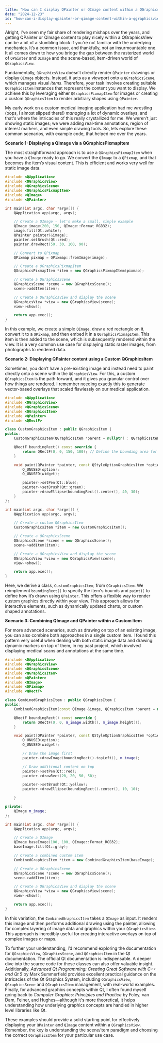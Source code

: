 ```yaml
---
title: "How can I display QPainter or QImage content within a QGraphicsView?"
date: "2024-12-23"
id: "how-can-i-display-qpainter-or-qimage-content-within-a-qgraphicsview"
---
```


Alright,  I've seen my fair share of rendering mishaps over the years, and getting QPainter or QImage content to play nicely within a QGraphicsView can be a bit of a stumbling block if you're not familiar with the underlying mechanics. It’s a common issue, and thankfully, not an insurmountable one. It all comes down to how you bridge the gap between the rasterized world of `QPainter` and `QImage` and the scene-based, item-driven world of `QGraphicsView`.

Fundamentally, `QGraphicsView` doesn’t directly render `QPainter` drawings or display `QImage` objects. Instead, it acts as a viewport onto a `QGraphicsScene`, which manages visual *items*. Therefore, your task involves creating suitable `QGraphicsItem` instances that represent the content you want to display. We achieve this by leveraging either `QGraphicsPixmapItem` for images or creating a custom `QGraphicsItem` to render arbitrary shapes using `QPainter`.

My early work on a custom medical imaging application had me wrestling (oops, I almost slipped there!) *managing* a lot of dynamic overlays, and that's where the intricacies of this really crystallized for me. We weren't just showing static images; we were adding real-time annotations, region of interest markers, and even simple drawing tools. So, lets explore these common scenarios, with example code, that helped me over the years.

**Scenario 1: Displaying a QImage via a QGraphicsPixmapItem**

The most straightforward approach is to use a `QGraphicsPixmapItem` when you have a `QImage` ready to go. We convert the `QImage` to a `QPixmap`, and that becomes the item’s visual content. This is efficient and works very well for static image data.

```cpp
#include <QApplication>
#include <QGraphicsView>
#include <QGraphicsScene>
#include <QGraphicsPixmapItem>
#include <QImage>
#include <QPainter>

int main(int argc, char *argv[]) {
    QApplication app(argc, argv);

    // Create a QImage - let's make a small, simple example
    QImage image(200, 150, QImage::Format_RGB32);
    image.fill(Qt::white);
    QPainter painter(&image);
    painter.setBrush(Qt::red);
    painter.drawRect(50, 30, 100, 90);

    // Convert to QPixmap
    QPixmap pixmap = QPixmap::fromImage(image);

    // Create a QGraphicsPixmapItem
    QGraphicsPixmapItem *item = new QGraphicsPixmapItem(pixmap);

    // Create a QGraphicsScene
    QGraphicsScene *scene = new QGraphicsScene();
    scene->addItem(item);

    // Create a QGraphicsView and display the scene
    QGraphicsView *view = new QGraphicsView(scene);
    view->show();

    return app.exec();
}
```

In this example, we create a simple `QImage`, draw a red rectangle on it, convert it to a `QPixmap`, and then embed it in a `QGraphicsPixmapItem`. This item is then added to the scene, which is subsequently rendered within the view. It is a very common use case for displaying static raster images, from photographs to rendered data.

**Scenario 2: Displaying QPainter content using a Custom QGraphicsItem**

Sometimes, you don’t have a pre-existing image and instead need to paint directly onto a scene within the `QGraphicsView`. For this, a custom `QGraphicsItem` is the path forward, and it gives you granular control over how things are rendered. I remember needing exactly this to generate vector-based overlays that scaled flawlessly on our medical application.

```cpp
#include <QApplication>
#include <QGraphicsView>
#include <QGraphicsScene>
#include <QGraphicsItem>
#include <QPainter>
#include <QRectF>

class CustomGraphicsItem : public QGraphicsItem {
public:
    CustomGraphicsItem(QGraphicsItem *parent = nullptr) : QGraphicsItem(parent) {}

    QRectF boundingRect() const override {
        return QRectF(0, 0, 150, 100); // Define the bounding area for drawing
    }

    void paint(QPainter *painter, const QStyleOptionGraphicsItem *option, QWidget *widget) override {
        Q_UNUSED(option);
        Q_UNUSED(widget);

        painter->setPen(Qt::blue);
        painter->setBrush(Qt::green);
        painter->drawEllipse(boundingRect().center(), 40, 30);
    }
};

int main(int argc, char *argv[]) {
    QApplication app(argc, argv);

    // Create a custom QGraphicsItem
    CustomGraphicsItem *item = new CustomGraphicsItem();

    // Create a QGraphicsScene
    QGraphicsScene *scene = new QGraphicsScene();
    scene->addItem(item);

    // Create a QGraphicsView and display the scene
    QGraphicsView *view = new QGraphicsView(scene);
    view->show();

    return app.exec();
}
```

Here, we derive a class, `CustomGraphicsItem`, from `QGraphicsItem`. We reimplement `boundingRect()` to specify the item's bounds and `paint()` to define how it’s drawn using `QPainter`. This offers a flexible way to render custom graphics directly within your view. This approach allows for interactive elements, such as dynamically updated charts, or custom shaped annotations.

**Scenario 3: Combining QImage and QPainter within a Custom Item**

For more advanced scenarios, such as drawing on top of an existing image, you can also combine both approaches in a single custom item. I found this pattern very useful when dealing with both static image data and drawing dynamic markers on top of them, in my past project, which involved displaying medical scans and annotations at the same time.

```cpp
#include <QApplication>
#include <QGraphicsView>
#include <QGraphicsScene>
#include <QGraphicsItem>
#include <QPainter>
#include <QImage>
#include <QPixmap>
#include <QRectF>

class CombinedGraphicsItem : public QGraphicsItem {
public:
    CombinedGraphicsItem(const QImage &image, QGraphicsItem *parent = nullptr) : QGraphicsItem(parent), m_image(image) {}

    QRectF boundingRect() const override {
        return QRectF(0, 0, m_image.width(), m_image.height());
    }

    void paint(QPainter *painter, const QStyleOptionGraphicsItem *option, QWidget *widget) override {
        Q_UNUSED(option);
        Q_UNUSED(widget);

        // Draw the image first
        painter->drawImage(boundingRect().topLeft(), m_image);

        // Draw additional content on top
        painter->setPen(Qt::red);
        painter->drawRect(20, 20, 50, 50);

        painter->setBrush(Qt::yellow);
        painter->drawEllipse(boundingRect().center(), 10, 10);

    }

private:
    QImage m_image;
};

int main(int argc, char *argv[]) {
    QApplication app(argc, argv);

    // Create a QImage
    QImage baseImage(100, 100, QImage::Format_RGB32);
    baseImage.fill(Qt::gray);

    // Create a combined custom item
    CombinedGraphicsItem *item = new CombinedGraphicsItem(baseImage);

    // Create a QGraphicsScene
    QGraphicsScene *scene = new QGraphicsScene();
    scene->addItem(item);

    // Create a QGraphicsView and display the scene
    QGraphicsView *view = new QGraphicsView(scene);
    view->show();

    return app.exec();
}
```

In this variation, the `CombinedGraphicsItem` takes a `QImage` as input. It renders this image and then performs additional drawing using the painter, allowing for complex layering of image data and graphics within your `QGraphicsView`. This approach is incredibly useful for creating interactive overlays on top of complex images or maps.

To further your understanding, I’d recommend exploring the documentation for `QGraphicsView`, `QGraphicsScene`, and `QGraphicsItem` in the Qt documentation. The official Qt documentation is indispensable. A deeper dive into the source code for these classes can also offer valuable insight. Additionally, *Advanced Qt Programming: Creating Great Software with C++ and Qt 5* by Mark Summerfield provides excellent practical guidance on the intricacies of the Qt Graphics System, including `QGraphicsView`, `QGraphicsScene` and `QGraphicsItem` management, with real-world examples. Finally, for advanced graphics concepts within Qt, I often found myself going back to *Computer Graphics: Principles and Practice* by Foley, van Dam, Feiner, and Hughes—although it's more theoretical, it helps understanding how underlying graphics concepts are handled in higher level libraries like Qt.

These examples should provide a solid starting point for effectively displaying your `QPainter` and `QImage` content within a `QGraphicsView`. Remember, the key is understanding the scene/item paradigm and choosing the correct `QGraphicsItem` for your particular use case.
